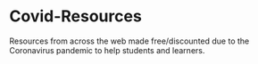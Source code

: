 # Covid-Resources
Resources from across the web made free/discounted due to the Coronavirus pandemic to help students and learners.
